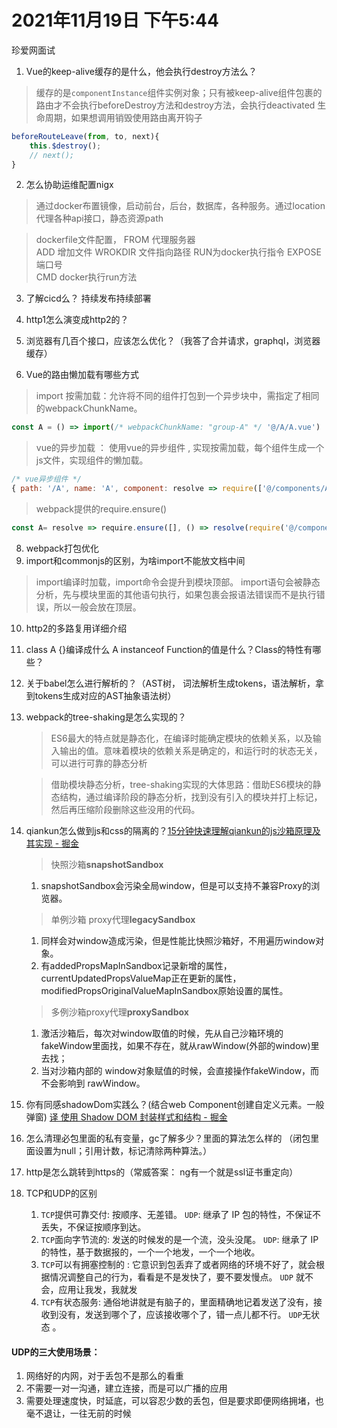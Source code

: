 # 2021年11月19日 下午5:44
珍爱网面试
1. Vue的keep-alive缓存的是什么，他会执行destroy方法么？
> 缓存的是`componentInstance`组件实例对象；只有被keep-alive组件包裹的路由才不会执行beforeDestroy方法和destroy方法，会执行deactivated 生命周期，如果想调用销毁使用路由离开钩子
```javascript
beforeRouteLeave(from, to, next){
	this.$destroy();
	// next();
}
```
2. 怎么协助运维配置nigx  
> 通过docker布置镜像，启动前台，后台，数据库，各种服务。通过location代理各种api接口，静态资源path

> dockerfile文件配置，
> FROM 代理服务器  
> ADD 增加文件 
> WROKDIR 文件指向路径 
> RUN为docker执行指令 
> EXPOSE 端口号  
> CMD docker执行run方法

3. 了解cicd么？ 持续发布持续部署

4. http1怎么演变成http2的？

6. 浏览器有几百个接口，应该怎么优化？（我答了合并请求，graphql，浏览器缓存）

7. Vue的路由懒加载有哪些方式
> import 按需加载：允许将不同的组件打包到一个异步块中，需指定了相同的webpackChunkName。
```javascript
const A = () => import(/* webpackChunkName: "group-A" */ '@/A/A.vue')
```
> vue的异步加载 ： 使用vue的异步组件 , 实现按需加载，每个组件生成一个js文件，实现组件的懒加载。
```javascript
/* vue异步组件 */
{ path: '/A', name: 'A', component: resolve => require(['@/components/A'],resolve) }
```
> webpack提供的require.ensure()
```javascript
const A= resolve => require.ensure([], () => resolve(require('@/components/A')), 'A');
```

8. webpack打包优化
9. import和commonjs的区别，为啥import不能放文档中间
> import编译时加载，import命令会提升到模块顶部。
> import语句会被静态分析，先与模块里面的其他语句执行，如果包裹会报语法错误而不是执行错误，所以一般会放在顶层。

10. http2的多路复用详细介绍
11. class A {}编译成什么  A instanceof Function的值是什么？Class的特性有哪些？
12. 关于babel怎么进行解析的？（AST树， 词法解析生成tokens，语法解析，拿到tokens生成对应的AST抽象语法树）

13. webpack的tree-shaking是怎么实现的？
	> ES6最大的特点就是静态化，在编译时能确定模块的依赖关系，以及输入输出的值。意味着模块的依赖关系是确定的，和运行时的状态无关，可以进行可靠的静态分析
	
	> 借助模块静态分析，tree-shaking实现的大体思路：借助ES6模块的静态结构，通过编译阶段的静态分析，找到没有引入的模块并打上标记，然后再压缩阶段删除这些没用的代码。
14. qiankun怎么做到js和css的隔离的？[15分钟快速理解qiankun的js沙箱原理及其实现 - 掘金](https://juejin.cn/post/6920110573418086413#heading-13)
	> 快照沙箱**snapshotSandbox**
	1. snapshotSandbox会污染全局window，但是可以支持不兼容Proxy的浏览器。
	> 单例沙箱 proxy代理**legacySandbox**
	1. 同样会对window造成污染，但是性能比快照沙箱好，不用遍历window对象。
	2. 有addedPropsMapInSandbox记录新增的属性， currentUpdatedPropsValueMap正在更新的属性，
	modifiedPropsOriginalValueMapInSandbox原始设置的属性。
	> 多例沙箱proxy代理**proxySandbox**
	1. 激活沙箱后，每次对window取值的时候，先从自己沙箱环境的fakeWindow里面找，如果不存在，就从rawWindow(外部的window)里去找；
	2. 当对沙箱内部的 window对象赋值的时候，会直接操作fakeWindow，而不会影响到 rawWindow。
15. 你有同感shadowDom实践么？(结合web Component创建自定义元素。一般弹窗) [译 使用 Shadow DOM 封装样式和结构 - 掘金](https://juejin.cn/post/6844903821550829581)
16. 怎么清理必包里面的私有变量，gc了解多少？里面的算法怎么样的 （闭包里面设置为null；引用计数，标记清除两种算法。）
17. http是怎么跳转到https的（常威答案： ng有一个就是ssl证书重定向）
18. TCP和UDP的区别 
	1. `TCP`提供可靠交付: 按顺序、无差错。 `UDP`: 继承了 IP 包的特性，不保证不丢失，不保证按顺序到达。
	2. `TCP`面向字节流的: 发送的时候发的是一个流，没头没尾。 `UDP`:  继承了 IP 的特性，基于数据报的，一个一个地发，一个一个地收。
	3. `TCP`可以有拥塞控制的 : 它意识到包丢弃了或者网络的环境不好了，就会根据情况调整自己的行为，看看是不是发快了，要不要发慢点。 `UDP` 就不会，应用让我发，我就发
	4. `TCP`有状态服务: 通俗地讲就是有脑子的，里面精确地记着发送了没有，接收到没有，发送到哪个了，应该接收哪个了，错一点儿都不行。  `UDP`无状态 。
#### UDP的三大使用场景： 
1. 网络好的内网，对于丢包不是那么的看重 
2. 不需要一对一沟通，建立连接，而是可以广播的应用 
3. 需要处理速度快，时延底，可以容忍少数的丢包，但是要求即便网络拥堵，也毫不退让，一往无前的时候
